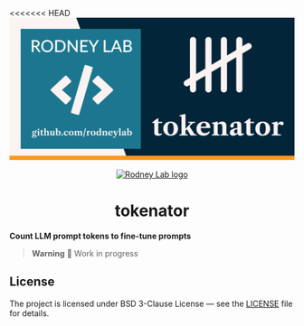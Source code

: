 <<<<<<< HEAD
<img src="./images/rodneylab-github-tokenator.png" alt="Rodney Lab Tokenator Git Hub banner" />

<p align="center">
  <a aria-label="Open Rodney Lab site" href="https://rodneylab.com" rel="nofollow noopener noreferrer">
    <img alt="Rodney Lab logo" src="https://rodneylab.com/assets/icon.png" width="60" />
  </a>
</p>
<h1 align="center">
  tokenator
</h1>

**Count LLM prompt tokens to fine-tune prompts**

> **Warning** 🚧 Work in progress

## License

The project is licensed under BSD 3-Clause License — see the [LICENSE](./LICENSE) file for details.
